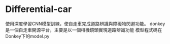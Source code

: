 # Differential-car
使用深度學習CNN模型訓練，使自走車完成道路辨識與障礙物閃避功能。
donkey是一個自走車開源平台，主要是以一個相機鏡頭實現道路辨識功能
模型程式碼在Donkey下的model.py
